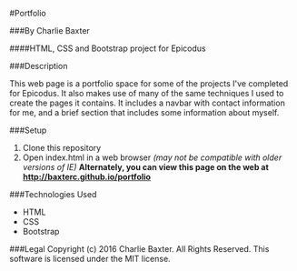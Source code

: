 #Portfolio

###By Charlie Baxter

####HTML, CSS and Bootstrap project for Epicodus

###Description

This web page is a portfolio space for some of the projects I've completed for Epicodus. It also makes use of many of the same techniques I used to create the pages it contains.  It includes a navbar with contact information for me, and a brief section that includes some information about myself.

###Setup
1. Clone this repository
2. Open index.html in a web browser _(may not be compatible with older versions of IE)_
**Alternately, you can view this page on the web at http://baxterc.github.io/portfolio**

###Technologies Used
* HTML
* CSS
* Bootstrap

###Legal
Copyright (c) 2016 Charlie Baxter. All Rights Reserved.
This software is licensed under the MIT license.
